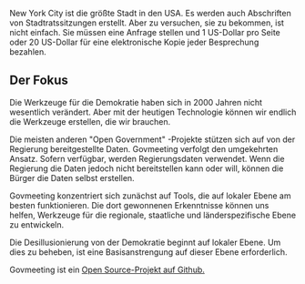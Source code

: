 
<p> New York City ist die größte Stadt in den USA. Es werden auch Abschriften von Stadtratssitzungen erstellt. Aber zu versuchen, sie zu bekommen, ist nicht einfach. Sie müssen eine Anfrage stellen und 1 US-Dollar pro Seite oder 20 US-Dollar für eine elektronische Kopie jeder Besprechung bezahlen. </p>
<h2> Der Fokus </h2>
<p> Die Werkzeuge für die Demokratie haben sich in 2000 Jahren nicht wesentlich verändert. Aber mit der heutigen Technologie können wir endlich die Werkzeuge erstellen, die wir brauchen. </p>

<p> Die meisten anderen "Open Government" -Projekte stützen sich auf von der Regierung bereitgestellte Daten. Govmeeting verfolgt den umgekehrten Ansatz. Sofern verfügbar, werden Regierungsdaten verwendet. Wenn die Regierung die Daten jedoch nicht bereitstellen kann oder will, können die Bürger die Daten selbst erstellen. </p>

<p> Govmeeting konzentriert sich zunächst auf Tools, die auf lokaler Ebene am besten funktionieren. Die dort gewonnenen Erkenntnisse können uns helfen, Werkzeuge für die regionale, staatliche und länderspezifische Ebene zu entwickeln. </p>

<p> Die Desillusionierung von der Demokratie beginnt auf lokaler Ebene. Um dies zu beheben, ist eine Basisanstrengung auf dieser Ebene erforderlich. </p>

<p> Govmeeting ist ein <a href="https://github.com/govmeeting/govmeeting">Open Source-Projekt auf Github.</a> </p>
